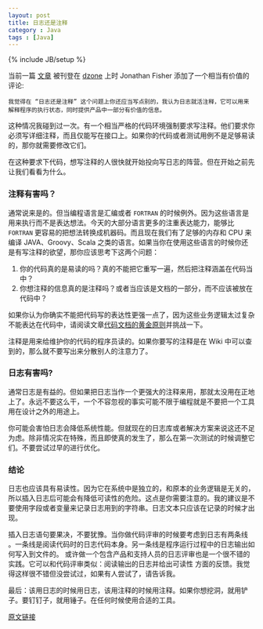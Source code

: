 ```yaml
---
layout: post
title: 日志还是注释
category : Java
tags : [Java]
---
```

{% include JB/setup %}

当前一篇 [文章](http://javax0.wordpress.com/2014/03/05/logging-or-debugging/) 被刊登在 [dzone](http://java.dzone.com/articles/logging-or-debugging) 上时 Jonathan Fisher 添加了一个相当有价值的评论:

    我觉得在 “日志还是注释” 这个问题上你还应当写点别的，我认为日志就活注释，它可以用来解释程序的执行状态，同时提供产品中一部分有价值的信息。

这种情况我碰到过一次。有一个相当严格的代码环境强制要求写注释。他们要求你必须写详细注释，而且仅能写在接口上。如果你的代码或者测试用例不是足够易读的，那你就需要修改它们。

在这种要求下代码，想写注释的人很快就开始投向写日志的阵营。但在开始之前先让我们看看为什么。

### 注释有害吗？ ###

通常说来是的。但当编程语言是汇编或者 `FORTRAN` 的时候例外。因为这些语言是用来执行而不是表达想法。今天的大部分语言更多的注重表达能力，能够比 `FORTRAN` 更容易的把想法转换成机器码。而且现在我们有了足够的内存和 CPU 来编译 JAVA、Groovy、Scala 之类的语言。如果当你在使用这些语言的时候你还是有写注释的欲望，那你应该思考下这两个问题：

1. 你的代码真的是易读的吗？真的不能把它重写一遍，然后把注释涵盖在代码当中？
2. 你想注释的信息真的是注释吗？或者当应该是文档的一部分，而不应该被放在代码中？

如果你认为你确实不能把代码写的表达性更强一点了，因为这些业务逻辑太过复杂不能表达在代码中，请阅读文章[代码文档的黄金原则](http://blog.jooq.org/2013/02/26/the-golden-rules-of-code-documentation/)并挑战一下。

注释是用来给维护你的代码的程序员读的。如果你要写的注释是在 Wiki 中可以查到的，那么就不要写出来分散别人的注意力了。

### 日志有害吗? ###

通常日志是有益的。但如果把日志当作一个更强大的注释来用，那就太没用在正地上了。永远不要这么干，一个不容忽视的事实可能不限于编程就是不要把一个工具用在设计之外的用途上。

你可能会害怕日志会降低系统性能。但就现在的日志库或者解决方案来说这还不足为虑。除非情况实在特殊，而且即使真的发生了，那么在第一次测试的时候调整它们。不要尝试过早的进行优化。

### 结论 ###

日志也应该具有易读性。因为它在系统中是独立的，和原本的业务逻辑是无关的，所以插入日志后可能会有降低可读性的危险。这点是你需要注意的。我的建议是不要使用字段或者变量来记录日志用到的字符串。日志文本只应该在记录的时候才出现。

插入日志语句要果决，不要犹豫。当你做代码评审的时候要考虑到日志有两条线 。一条线是阅读代码时的日志代码本身。另一条线是程序运行过程中的日志输出如何写入到文件的。
或许做一个包含产品和支持人员的日志评审也是一个很不错的实践。它可以和代码评审类似：阅读输出的日志并给出可读性
方面的反馈。我觉得这样很不错但没尝试过，如果有人尝试了，请告诉我。

最后：该用日志的时候用日志，该用注释的时候用注释。如果你想挖洞，就用铲子。要钉钉子，就用锤子。在任何时候使用合适的工具。



[原文链接](http://javax0.wordpress.com/2014/06/25/logging-or-commenting/ "Logging or Commenting ?")